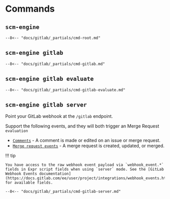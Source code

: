 # Commands

## `scm-engine`

```plain
--8<-- "docs/gitlab/_partials/cmd-root.md"
```

## `scm-engine gitlab`

```plain
--8<-- "docs/gitlab/_partials/cmd-gitlab.md"
```

## `scm-engine gitlab evaluate`

```plain
--8<-- "docs/gitlab/_partials/cmd-gitlab-evaluate.md"
```

## `scm-engine gitlab server`

Point your GitLab webhook at the `/gitlab` endpoint.

Support the following events, and they will both trigger an Merge Request `evaluation`

- [`Comments`](https://docs.gitlab.com/ee/user/project/integrations/webhook_events.html#comment-events) - A comment is made or edited on an issue or merge request.
- [`Merge request events`](https://docs.gitlab.com/ee/user/project/integrations/webhook_events.html#merge-request-events) - A merge request is created, updated, or merged.

!!! tip

    You have access to the raw webhook event payload via `webhook_event.*` fields in Expr script fields when using `server` mode. See the [GitLab Webhook Events documentation](https://docs.gitlab.com/ee/user/project/integrations/webhook_events.html) for available fields.

```plain
--8<-- "docs/gitlab/_partials/cmd-gitlab-server.md"
```
